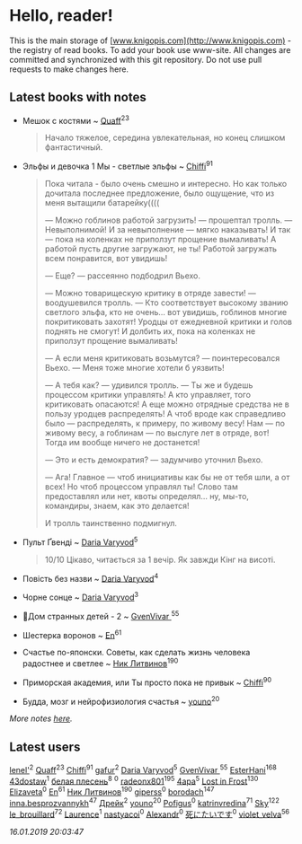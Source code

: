 # Hello, reader!
This is the main storage of [www.knigopis.com](http://www.knigopis.com) - the registry of read books.
To add your book use www-site. All changes are committed and synchronized with this git repository.
Do not use pull requests to make changes here.


## Latest books with notes
* Мешок с костями ~ [Quaff](users/122/12267158-vkontakte)<sup>23</sup>
    > Начало тяжелое, середина увлекательная, но конец слишком фантастичный.

* Эльфы и девочка 1 Мы - светлые эльфы ~ [Chiffi](users/105/105831994080785626680-google)<sup>91</sup>
    > Пока читала - было очень смешно и интересно. Но как только дочитала последнее предложение,  было ощущение,  что из меня вытащили батарейку((((
    > 
    > — Можно гоблинов работой загрузить! — прошептал тролль. — Невыполнимой! И за невыполнение — мягко наказывать! И так — пока на коленках не приползут прощение вымаливать! А работой пусть другие загружают, не ты! Работой загружать всем понравится, вот увидишь!
    > 
    > — Еще? — рассеянно подбодрил Вьехо.
    > 
    > — Можно товарищескую критику в отряде завести! — воодушевился тролль. — Кто соответствует высокому званию светлого эльфа, кто не очень… вот увидишь, гоблинов многие покритиковать захотят! Уродцы от ежедневной критики и голов поднять не смогут! И долбить их, пока на коленках не приползут прощение вымаливать!
    > 
    > — А если меня критиковать возьмутся? — поинтересовался Вьехо. — Меня тоже многие хотели б уязвить!
    > 
    > — А тебя как? — удивился тролль. — Ты же и будешь процессом критики управлять! А кто управляет, того критиковать опасаются! А еще можно отрядные средства не в пользу уродцев распределять! А чтоб вроде как справедливо было — распределять, к примеру, по живому весу! Нам — по живому весу, а гоблинам — по выслуге лет в отряде, вот! Тогда им вообще ничего не достанется!
    > 
    > — Это и есть демократия? — задумчиво уточнил Вьехо.
    > 
    > — Ага! Главное — чтоб инициативы как бы не от тебя шли, а от всех! Но чтоб процессом управлял ты! Слово там предоставлял или нет, квоты определял… ну, мы-то, командиры, знаем, как это делается!
    > 
    > И тролль таинственно подмигнул.

* Пульт Ґвенді ~ [Daria Varyvod](users/829/829893410524253-facebook)<sup>5</sup>
    > 10/10 Цікаво, читається за 1 вечір. Як завжди Кінг на висоті.

* Повість без назви ~ [Daria Varyvod](users/829/829893410524253-facebook)<sup>4</sup>

* Чорне сонце ~ [Daria Varyvod](users/829/829893410524253-facebook)<sup>3</sup>

* 🔸️Дом странных детей - 2 ~ [GvenVivar ](users/158/158266434925901-facebook)<sup>55</sup>

* Шестерка воронов ~ [En](users/333/333646551-vkontakte)<sup>61</sup>

* Счастье по-японски. Советы, как сделать жизнь человека радостнее и светлее ~ [Ник Литвинов](users/241/241974816-vkontakte)<sup>190</sup>

* Приморская академия,  или Ты просто пока не привык ~ [Chiffi](users/105/105831994080785626680-google)<sup>90</sup>

* Будда, мозг и нейрофизиология счастья ~ [youno](users/302/302928912-vkontakte)<sup>20</sup>


_More notes [here](latest_books_with_notes.md)._


## Latest users
[lenel'](users/307/30791168-vkontakte)<sup>2</sup> 
[Quaff](users/122/12267158-vkontakte)<sup>23</sup> 
[Chiffi](users/105/105831994080785626680-google)<sup>91</sup> 
[gafur](users/153/15368945740509170009-mailru)<sup>2</sup> 
[Daria Varyvod](users/829/829893410524253-facebook)<sup>5</sup> 
[GvenVivar ](users/158/158266434925901-facebook)<sup>55</sup> 
[EsterHani](users/305/30558181-vkontakte)<sup>168</sup> 
[43dostaw](users/201/201788999-vkontakte)<sup>1</sup> 
[белая плесень](users/104/104448632954411726505-google)<sup>8</sup> 
[](users/107/107812035853464076201-google)<sup>0</sup> 
[radeonx801](users/973/973496-vkontakte)<sup>195</sup> 
[4apa](users/117/117392596378069249667-google)<sup>5</sup> 
[Lost in Frost](users/103/103293621948650602575-google)<sup>130</sup> 
[Elizaveta](users/114/114605608330759253482-google)<sup>0</sup> 
[En](users/333/333646551-vkontakte)<sup>61</sup> 
[Ник Литвинов](users/241/241974816-vkontakte)<sup>190</sup> 
[giperss](users/952/9526325-vkontakte)<sup>0</sup> 
[borodach](users/157/15706320-vkontakte)<sup>147</sup> 
[inna.besprozvannykh](users/733/73323849-yandex)<sup>47</sup> 
[Дрейк](users/117/117285896394347391498-google)<sup>2</sup> 
[youno](users/302/302928912-vkontakte)<sup>20</sup> 
[Pofigus](users/106/106841454481640938491-google)<sup>0</sup> 
[katrinvredina](users/233/2336755-vkontakte)<sup>71</sup> 
[Sky](users/118/118049897850017649660-google)<sup>122</sup> 
[le_brouillard](users/133/13330781-vkontakte)<sup>72</sup> 
[Laurence](users/323/323220762-vkontakte)<sup>1</sup> 
[nastyacoi](users/442/44246512-vkontakte)<sup>0</sup> 
[Alexandr](users/118/118120356593012740350-google)<sup>0</sup> 
[死にたいです](users/115/115731077120228906864-google)<sup>0</sup> 
[violet_velva](users/116/116961712580551399099-google)<sup>56</sup> 


_16.01.2019 20:03:47_

